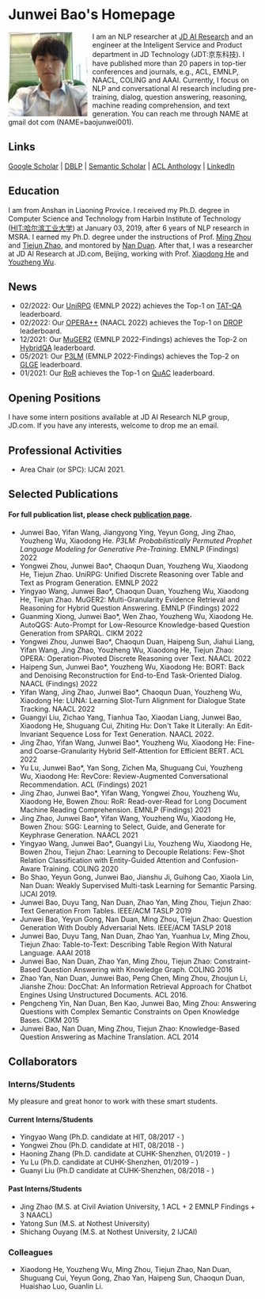 # Junwei Bao's Homepage

<img align="left" src="citations.jpg" width=160 height=170 alt="a photo" style="padding-right:10px">

I am an NLP researcher at [JD AI Research](jdai.md) and an engineer at the Inteligent Service and Product department in JD Technology (JDT:京东科技). I have published more than 20 papers in top-tier conferences and journals, e.g., ACL, EMNLP, NAACL, COLING and AAAI. Currently, I focus on NLP and conversational AI research including pre-training, dialog, question answering, reasoning, machine reading comprehension, and text generation. You can reach me through NAME at gmail dot com (NAME=baojunwei001).




## Links
[Google Scholar](https://scholar.google.com/citations?hl=en&user=hcRREnsAAAAJ) | [DBLP](https://dblp.org/pid/221/1287-1.html) | [Semantic Scholar](https://www.semanticscholar.org/author/Junwei-Bao/3299718?sort=total-citations) | [ACL Anthology](https://aclanthology.org/people/junwei-bao) | [LinkedIn](https://www.linkedin.cn/incareer/in/junwei-bao-b2883386)

## Education

I am from Anshan in Liaoning Provice. I received my Ph.D. degree in Computer Science and Technology from Harbin Institute of Technology ([HIT:哈尔滨工业大学](http://www.hit.edu.cn/)) at January 03, 2019, after 6 years of NLP research in MSRA. I earned my Ph.D. degree under the instructions of Prof. [Ming Zhou](https://scholar.google.co.jp/citations?user=a0w5c0gAAAAJ&hl=en) and [Tiejun Zhao](https://baike.baidu.com/item/%E8%B5%B5%E9%93%81%E5%86%9B/7533734), and montored by [Nan Duan](https://nanduan.github.io/). After that, I was a researcher at JD AI Research at JD.com, Beijing, working with Prof. [Xiaodong He](https://scholar.google.com/citations?user=W5WbqgoAAAAJ&hl=en) and [Youzheng Wu](https://sites.google.com/site/erzhengcn/). 

## News
- 02/2022: Our [UniRPG]() (EMNLP 2022) achieves the Top-1 on [TAT-QA](https://nextplusplus.github.io/TAT-QA/) leaderboard.
- 02/2022: Our [OPERA++](https://aclanthology.org/2022.naacl-main.119.pdf) (NAACL 2022) achieves the Top-1 on [DROP](https://leaderboard.allenai.org/drop/submissions/public) leaderboard.
- 12/2021: Our [MuGER2]() (EMNLP 2022-Findings) achieves the Top-2 on [HybridQA](https://competitions.codalab.org/competitions/24420#results) leaderboard.
- 05/2021: Our [P3LM]() (EMNLP 2022-Findings) achieves the Top-2 on [GLGE](https://microsoft.github.io/glge/) leaderboard.
- 01/2021: Our [RoR](https://aclanthology.org/2021.findings-emnlp.160.pdf) achieves the Top-1 on [QuAC](https://quac.ai/) leaderboard.


## Opening Positions
I have some intern positions available at JD AI Research NLP group, JD.com. If you have any interests, welcome to drop me an email. 

## Professional Activities
- Area Chair (or SPC): IJCAI 2021. 

## Selected Publications
#### For full publication list, please check [publication page](publications.md).
- Junwei Bao, Yifan Wang, Jiangyong Ying, Yeyun Gong, Jing Zhao, Youzheng Wu, Xiaodong He. *P3LM: Probabilistically Permuted Prophet Language Modeling for Generative Pre-Training*. EMNLP (Findings) 2022
- Yongwei Zhou, Junwei Bao*, Chaoqun Duan, Youzheng Wu, Xiaodong He, Tiejun Zhao. UniRPG: Unified Discrete Reasoning over Table and Text as Program Generation. EMNLP 2022
- Yingyao Wang, Junwei Bao*, Chaoqun Duan, Youzheng Wu, Xiaodong He, Tiejun Zhao. MuGER2: Multi-Granularity Evidence Retrieval and Reasoning for Hybrid Question Answering. EMNLP (Findings) 2022
- Guanming Xiong, Junwei Bao*, Wen Zhao, Youzheng Wu, Xiaodong He. AutoQGS: Auto-Prompt for Low-Resource Knowledge-based Question Generation from SPARQL. CIKM 2022
- Yongwei Zhou, Junwei Bao*, Chaoqun Duan, Haipeng Sun, Jiahui Liang, Yifan Wang, Jing Zhao, Youzheng Wu, Xiaodong He, Tiejun Zhao: OPERA: Operation-Pivoted Discrete Reasoning over Text. NAACL 2022
- Haipeng Sun, Junwei Bao*, Youzheng Wu, Xiaodong He: BORT: Back and Denoising Reconstruction for End-to-End Task-Oriented Dialog. NAACL (Findings) 2022
- Yifan Wang, Jing Zhao, Junwei Bao*, Chaoqun Duan, Youzheng Wu, Xiaodong He: LUNA: Learning Slot-Turn Alignment for Dialogue State Tracking. NAACL 2022
- Guangyi Liu, Zichao Yang, Tianhua Tao, Xiaodan Liang, Junwei Bao, Xiaodong He, Shuguang Cui, Zhiting Hu: Don't Take It Literally: An Edit-Invariant Sequence Loss for Text Generation. NAACL 2022. 
- Jing Zhao, Yifan Wang, Junwei Bao*, Youzheng Wu, Xiaodong He: Fine- and Coarse-Granularity Hybrid Self-Attention for Efficient BERT. ACL 2022
- Yu Lu, Junwei Bao*, Yan Song, Zichen Ma, Shuguang Cui, Youzheng Wu, Xiaodong He: RevCore: Review-Augmented Conversational Recommendation. ACL (Findings) 2021
- Jing Zhao, Junwei Bao*, Yifan Wang, Yongwei Zhou, Youzheng Wu, Xiaodong He, Bowen Zhou: RoR: Read-over-Read for Long Document Machine Reading Comprehension. EMNLP (Findings) 2021
- Jing Zhao, Junwei Bao*, Yifan Wang, Youzheng Wu, Xiaodong He, Bowen Zhou: SGG: Learning to Select, Guide, and Generate for Keyphrase Generation. NAACL 2021
- Yingyao Wang, Junwei Bao*, Guangyi Liu, Youzheng Wu, Xiaodong He, Bowen Zhou, Tiejun Zhao: Learning to Decouple Relations: Few-Shot Relation Classification with Entity-Guided Attention and Confusion-Aware Training. COLING 2020
- Bo Shao, Yeyun Gong, Junwei Bao, Jianshu Ji, Guihong Cao, Xiaola Lin, Nan Duan: Weakly Supervised Multi-task Learning for Semantic Parsing. IJCAI 2019.
- Junwei Bao, Duyu Tang, Nan Duan, Zhao Yan, Ming Zhou, Tiejun Zhao: Text Generation From Tables. IEEE/ACM TASLP 2019
- Junwei Bao, Yeyun Gong, Nan Duan, Ming Zhou, Tiejun Zhao: Question Generation With Doubly Adversarial Nets. IEEE/ACM TASLP 2018
- Junwei Bao, Duyu Tang, Nan Duan, Zhao Yan, Yuanhua Lv, Ming Zhou, Tiejun Zhao: Table-to-Text: Describing Table Region With Natural Language. AAAI 2018
- Junwei Bao, Nan Duan, Zhao Yan, Ming Zhou, Tiejun Zhao: Constraint-Based Question Answering with Knowledge Graph. COLING 2016
- Zhao Yan, Nan Duan, Junwei Bao, Peng Chen, Ming Zhou, Zhoujun Li, Jianshe Zhou: DocChat: An Information Retrieval Approach for Chatbot Engines Using Unstructured Documents. ACL 2016. 
- Pengcheng Yin, Nan Duan, Ben Kao, Junwei Bao, Ming Zhou: Answering Questions with Complex Semantic Constraints on Open Knowledge Bases. CIKM 2015
- Junwei Bao, Nan Duan, Ming Zhou, Tiejun Zhao: Knowledge-Based Question Answering as Machine Translation. ACL 2014

## Collaborators

### Interns/Students
My pleasure and great honor to work with these smart students.

#### Current Interns/Students
- Yingyao Wang (Ph.D. candidate at HIT, 08/2017 - )
- Yongwei Zhou (Ph.D. candidate at HIT, 08/2018 - )
- Haoning Zhang (Ph.D. candidate at CUHK-Shenzhen, 01/2019 - )
- Yu Lu (Ph.D. candidate at CUHK-Shenzhen, 01/2019 - )
- Guanyi Liu (Ph.D candidate at CUHK-Shenzhen, 08/2018 - )

#### Past Interns/Students
- Jing Zhao (M.S. at Civil Aviation University, 1 ACL + 2 EMNLP Findings + 3 NAACL)
- Yatong Sun (M.S. at Nothest University)
- Shichang Ouyang (M.S. at Nothest University, 2 IJCAI)

### Colleagues 
- Xiaodong He, Youzheng Wu, Ming Zhou, Tiejun Zhao, Nan Duan, Shuguang Cui, Yeyun Gong, Zhao Yan, Haipeng Sun, Chaoqun Duan, Huaishao Luo, Guanlin Li.

